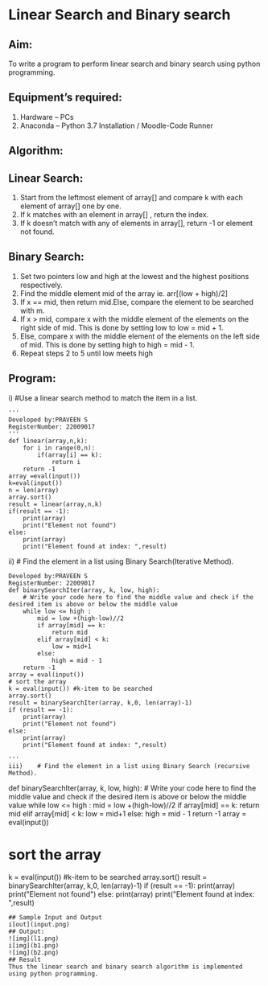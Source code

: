 # Linear Search and Binary search
## Aim:
To write a program to perform linear search and binary search using python programming.
## Equipment’s required:
1.	Hardware – PCs
2.	Anaconda – Python 3.7 Installation / Moodle-Code Runner
## Algorithm:
## Linear Search:
1.	Start from the leftmost element of array[] and compare k with each element of array[] one by one.
2.	If k matches with an element in array[] , return the index.
3.	If k doesn’t match with any of elements in array[], return -1 or element not found.
## Binary Search:
1.	Set two pointers low and high at the lowest and the highest positions respectively.
2.	Find the middle element mid of the array ie. arr[(low + high)/2]
3.	If x == mid, then return mid.Else, compare the element to be searched with m.
4.	If x > mid, compare x with the middle element of the elements on the right side of mid. This is done by setting low to low = mid + 1.
5.	Else, compare x with the middle element of the elements on the left side of mid. This is done by setting high to high = mid - 1.
6.	Repeat steps 2 to 5 until low meets high
## Program:
i)	#Use a linear search method to match the item in a list.
```
''' 
Developed by:PRAVEEN S
RegisterNumber: 22009017
'''
def linear(array,n,k):
    for i in range(0,n):
        if(array[i] == k):
            return i
    return -1
array =eval(input())
k=eval(input())
n = len(array)
array.sort()
result = linear(array,n,k)
if(result == -1):
    print(array)
    print("Element not found")
else:
    print(array)
    print("Element found at index: ",result)
```
ii)	# Find the element in a list using Binary Search(Iterative Method).
```
Developed by:PRAVEEN S
RegisterNumber: 22009017
def binarySearchIter(array, k, low, high):
    # Write your code here to find the middle value and check if the desired item is above or below the middle value
    while low <= high :
        mid = low +(high-low)//2
        if array[mid] == k:
            return mid
        elif array[mid] < k:
            low = mid+1
        else:
            high = mid - 1
    return -1
array = eval(input())
# sort the array
k = eval(input()) #k-item to be searched
array.sort()
result = binarySearchIter(array, k,0, len(array)-1)
if (result == -1):
    print(array)
    print("Element not found")
else:
    print(array)
    print("Element found at index: ",result)

''' 
iii)	# Find the element in a list using Binary Search (recursive Method).
```
def binarySearchIter(array, k, low, high):
    # Write your code here to find the middle value and check if the desired item is above or below the middle value
    while low <= high :
        mid = low +(high-low)//2
        if array[mid] == k:
            return mid
        elif array[mid] < k:
            low = mid+1
        else:
            high = mid - 1
    return -1
array = eval(input())
# sort the array
k = eval(input()) #k-item to be searched
array.sort()
result = binarySearchIter(array, k,0, len(array)-1)
if (result == -1):
    print(array)
    print("Element not found")
else:
    print(array)
    print("Element found at index: ",result)
```
## Sample Input and Output
i[out](input.png)
## Output:
![img](l1.png)
i[img](b1.png)
![img](b2.png)
## Result
Thus the linear search and binary search algorithm is implemented using python programming.
